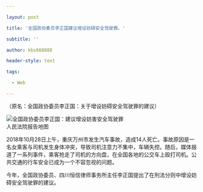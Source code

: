 ```yaml
---

layout: post

title: '全国政协委员李正国建议增设妨碍安全驾驶罪。'

subtitle: ''

author: kbs668888

header-style: text

tags:

  - Web

---
```


（原名：全国政协委员李正国：关于增设妨碍安全驾驶罪的建议）

![全国政协委员李正国：建议增设妨害安全驾驶罪](http://crawl.ws.126.net/c5f3337bf0f1dde540ebf91c61b3b59d.jpg)  
人民法院报告地图

2018年10月28日上午，重庆万州市发生汽车事故，造成14人死亡。事故原因是一名女乘客与司机发生身体冲突，导致司机注意力不集中，车辆失控。随后，媒体报道了一系列事件，乘客抢走了司机的方向盘，在全国各地的公交车上殴打司机。公共交通的行车安全已成为一个不容忽视的问题。

今年，全国政协委员、四川恒信律师事务所主任李正国提出了在刑法分则中增设妨碍安全驾驶罪的建议。

